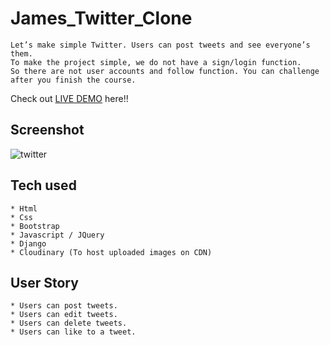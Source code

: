 # James_Twitter_Clone
```
Let’s make simple Twitter. Users can post tweets and see everyone’s them.
To make the project simple, we do not have a sign/login function.
So there are not user accounts and follow function. You can challenge after you finish the course.
```
Check out [LIVE DEMO](https://JamesTwitterClone.mikebruis.repl.co) here!!
## Screenshot
![twitter](https://user-images.githubusercontent.com/63624623/206113189-28e9abf2-14eb-406e-a947-7876ce18aa2c.png)

## Tech used
```
* Html
* Css
* Bootstrap
* Javascript / JQuery
* Django
* Cloudinary (To host uploaded images on CDN)
```
## User Story
```
* Users can post tweets.
* Users can edit tweets.
* Users can delete tweets.
* Users can like to a tweet.
